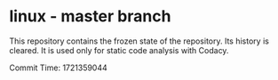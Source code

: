 # linux - master branch

This repository contains the frozen state of the repository.
Its history is cleared. It is used only for static code
analysis with Codacy.

Commit Time: 1721359044
